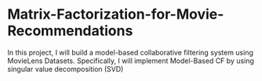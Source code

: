 # Matrix-Factorization-for-Movie-Recommendations
In this project, I will build a model-based collaborative filtering system using MovieLens Datasets. Specifically, I will implement Model-Based CF by using singular value decomposition (SVD)
